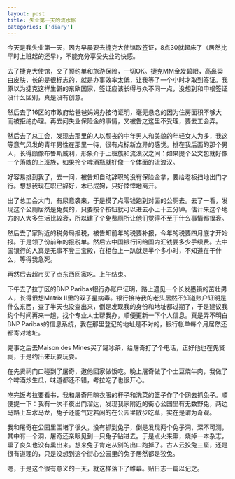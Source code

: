 ```yaml
---
layout: post
title: 失业第一天的流水帐
categories: ['diary']
---
```



今天是我失业第一天，因为早晨要去捷克大使馆取签证，8点30就起床了（居然比平时上班起的还早），不能充分享受失业的快感。

去了捷克大使馆，交了预约单和旅游保险，一切OK。捷克MM金发碧眼，高鼻梁白皮肤，长的是很标志的，就是办事效率太低，让我等了一个小时才取到签证。我原以为捷克这样生僻的东欧国家，签证应该长得与众不同一点，没想到和申根签证没什么区别，真是没有创意。

然后去了16区的市政府给爸爸妈妈办接待证明，毫无悬念的因为住房面积不够大而被拒绝办理。再去问失业保险金的事情，又被告之这里不受理，要去工会弄。

然后去了总工会，发现去那里的人以颓丧的中年男人和美貌的年轻女人为多，我这等意气风发的青年男性在那里一待，很有点标新立异的感觉。排在我后面的那个男人，长得颇像布鲁斯威利，形象介于上班族和流浪汉之间：如果提个公文包就好像一个落魄的上班族，如果拎个啤酒瓶就好像一个体面的流浪汉。

好容易排到我了，去一问，被告知自动辞职的没有保险金拿，要给老板扫地出门才行。想想我现在职已辞好，木已成狗，只好悻悻地离开。

出了总工会大门，有尿意袭来，于是摸了点零钱跑到对面的公厕去。去了一看，发现这个公厕居然是免费的，只要按个按钮就可以进去小上十五分钟。估计来这个地方的人大多生活比较衰，所以建了个免费厕所让他们觉得不至于什么事情都很衰。

然后去了家附近的税务局报税，被告知前年的税要补报，今年的税要四月底才开始报。于是领了份前年的报税单。然后去中国银行问给国内汇钱要多少手续费。去中国银行的人真是无事不登三宝殿，在柜台上一趴就是半个多小时，不知道在干什么，等得我急死。

再然后去超市买了点东西回家吃。上午结束。

下午去了拉丁区的BNP Paribas银行办账户证明，路上遇见一个长发墨镜的茁壮男人，长得很想Matrix II里的双子星病毒。银行接待我的老头居然不知道账户证明是什么东西，查了半天也没查出来，倒是发现我的身份和地址都过期了，于是建议我约个时间再来一趟，找个专业人士帮我办，顺便更新一下个人信息。真是弄不明白BNP Paribas的信息系统，我在那里登记的地址是不对的，银行帐单每个月居然还都寄对地址。

完事之后去Maison des Mines买了罐冰茶，给屠奇打了个电话，正好他也在先贤祠，于是约出来玩耍玩耍。

在先贤祠门口碰到了屠奇，邀他回家做饭吃。晚上屠奇做了个土豆烧牛肉，我做了个啤酒炒生瓜，味道都还不错，考拉吃了也很开心。

吃完饭考拉要看书，我和屠奇用晾衣服的杆子和洗菜的篮子作了个网去抓兔子。顺便提一下：我有一次半夜出门溜达，发现我家附近的街心公园里有无数野兔，两边马路上车水马龙，兔子还能气定若闲的在公园里散步吃草，实在是谓为奇观。

我和屠奇在公园里围堵了很久，没有抓到兔子，倒是发现两个兔子洞，深不可测，其中有一个洞，屠奇还亲眼见到一只兔子钻进去。于是点火来熏，烧掉一本杂志，熏了良久也没有熏出来。想来兔子肯定从别的出口跑掉了。古人云狡兔三窟，还是很有道理的，只是没想到这个街心公园里的兔子居然都是狡兔。

嗯，于是这个很有意义的一天，就这样落下了帷幕。贴日志一篇以记之。

